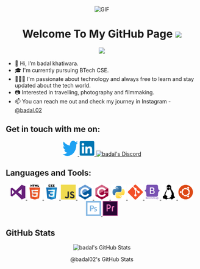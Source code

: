 <p align="center">
 <img src="https://c.tenor.com/qJ5evVs-_uUAAAAC/coding.gif" alt="GIF"/>
 </p>

<h1 align="center">Welcome To My GitHub Page <img src="https://media.giphy.com/media/hvRJCLFzcasrR4ia7z/giphy.gif" width="28"> </h1>

<p align="center">
  <a href="https://github.com/badal02C"><img src="https://readme-typing-svg.herokuapp.com/?lines=Student;Btech+CSE;I+love+technology&center=true&width=380&height=45"></a>
</p>

- 👋 Hi, I’m badal khatiwara.
- 🎓 I'm currently pursuing BTech CSE.
- 🧑🏽‍💻 I'm passionate about technology and always free to learn and stay updated about the tech world.
- 📷 Interested in travelling, photography and filmmaking.
- 📫 You can reach me out and check my journey in Instagram - [@badal.02](https://www.instagram.com/badal.02) 


## Get in touch with me on: ##

<p align="center">
 <a href="https://twitter.com/Badal21032564" target="_blank">
  <img src="https://raw.githubusercontent.com/devicons/devicon/2ae2a900d2f041da66e950e4d48052658d850630/icons/twitter/twitter-original.svg" alt="badal's Twitter" width="40" height="40" />     
 </a>
  <a href="https://www.linkedin.com/in/badal-khatiwara-6b7866222/" target="_blank">
  <img src="https://github.com/devicons/devicon/blob/master/icons/linkedin/linkedin-original.svg" alt="badal's LinkedIn"  width="40" height="40"/>    
 </a>
 <a href="https://discord.com/users/penguin.in.the.house#8886" target="_blank">
  <img src="https://raw.githubusercontent.com/rahuldkjain/github-profile-readme-generator/master/src/images/icons/Social/discord.svg" alt="badal's Discord"  width="40" height="40"/>
 </a>
  
  </br>

 
 ## Languages and Tools: ##

<p align="center">
    <a href="https://www.visualstudio.com/" target="_blank">
        <img src="https://github.com/devicons/devicon/blob/master/icons/visualstudio/visualstudio-plain.svg" alt="vscode" width="40"
             height="40" /> </a>   
    <a href="https://developer.mozilla.org/en-US/docs/Web/HTML" target="_blank"> <img
            src="https://raw.githubusercontent.com/devicons/devicon/master/icons/html5/html5-original-wordmark.svg"
            alt="HTML" width="40" height="40" /> </a>
    <a href="https://developer.mozilla.org/en-US/docs/Web/CSS" target="_blank"> <img
            src="https://raw.githubusercontent.com/devicons/devicon/master/icons/css3/css3-original-wordmark.svg"
            alt="CSS" width="40" height="40" /> </a>
    <a href="https://developer.mozilla.org/en-US/docs/Web/JavaScript" target="_blank"> <img
            src="https://raw.githubusercontent.com/devicons/devicon/master/icons/javascript/javascript-original.svg"
            alt="JavaScript" width="40" height="40" /> </a>
    <a href="https://www.cprogramming.com/" target="_blank"> <img
            src="https://raw.githubusercontent.com/devicons/devicon/master/icons/c/c-original.svg" alt="C" width="40"
            height="40" /> </a>
    <a href="https://docs.microsoft.com/en-us/cpp/?view=msvc-170" target="_blank"> <img
            src="https://github.com/devicons/devicon/blob/master/icons/cplusplus/cplusplus-original.svg" alt="C++"
            width="40" height="40" /> </a>
    <a href="https://www.python.org" target="_blank"> <img
            src="https://raw.githubusercontent.com/devicons/devicon/master/icons/python/python-original.svg"
            alt="Python" width="40" height="40" /> </a>
    <a href="https://git-scm.com/" target="_blank">
        <img src="https://github.com/devicons/devicon/blob/master/icons/git/git-original.svg" alt="Git" width="40"
            height="40" /> </a>
    <a href="https://getbootstrap.com" target="_blank">
        <img src="https://raw.githubusercontent.com/devicons/devicon/master/icons/bootstrap/bootstrap-plain-wordmark.svg"
            alt="Bootstrap" width="40" height="40" /> </a>
    <a href="https://www.linux.org/" target="_blank">
        <img src="https://github.com/devicons/devicon/blob/master/icons/linux/linux-plain.svg" alt="Linux" width="40"
            height="40" /> </a>
    <a href="https://www.ubuntu.com" target="_blank">
        <img src="https://github.com/devicons/devicon/blob/master/icons/ubuntu/ubuntu-plain.svg" alt="ubuntu" width="40"
            height="40" /> </a>
     <a href="https://www.adobe.com/products/photoshop.html" target="_blank">
        <img src="https://github.com/devicons/devicon/blob/master/icons/photoshop/photoshop-line.svg" alt="PhotoShop" width="40"
            height="40" /> </a>
     <a href="https://www.adobe.com/products/premiere.html" target="_blank">
        <img src="https://github.com/devicons/devicon/blob/master/icons/premierepro/premierepro-original.svg" alt="Premiere Pro" width="40"
            height="40" /> </a>
     
 
 ## GitHub Stats ##

<p align="center">
  <img src="https://github-readme-stats.vercel.app/api/?username=badal02&show_icons=true&title_color=fff&icon_color=79ff97&text_color=9f9f9f&bg_color=151515" alt="badal's GitHub Stats" />
</p>
<p align="center">@badal02's GitHub Stats</p>

<br/>


